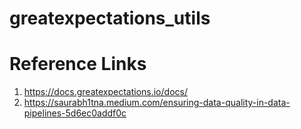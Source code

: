 # greatexpectations_utils

# Reference Links
1. https://docs.greatexpectations.io/docs/
2. https://saurabh1tna.medium.com/ensuring-data-quality-in-data-pipelines-5d6ec0addf0c
